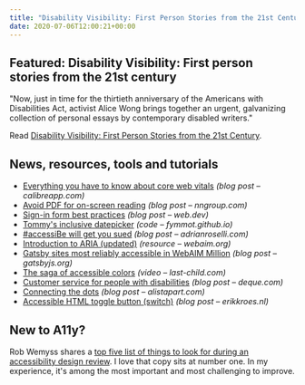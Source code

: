 ```yaml
---
title: "Disability Visibility: First Person Stories from the 21st Century"
date: 2020-07-06T12:00:21+00:00
---
```


## Featured: Disability Visibility: First person stories from the 21st century

"Now, just in time for the thirtieth anniversary of the Americans with Disabilities Act, activist Alice Wong brings together an urgent, galvanizing collection of personal essays by contemporary disabled writers."

Read [Disability Visibility: First Person Stories from the 21st Century](https://disabilityvisibilityproject.com/book/).

## News, resources, tools and tutorials

- [Everything you have to know about core web vitals](https://calibreapp.com/blog/core-web-vitals) *(blog post – calibreapp.com)*
- [Avoid PDF for on-screen reading](https://www.nngroup.com/articles/avoid-pdf-for-on-screen-reading/) *(blog post – nngroup.com)*
- [Sign-in form best practices](https://web.dev/sign-in-form-best-practices/) *(blog post – web.dev)*
- [Tommy's inclusive datepicker](https://fymmot.github.io/inclusive-dates/) *(code – fymmot.github.io)*
- [#accessiBe will get you sued](https://adrianroselli.com/2020/06/accessibe-will-get-you-sued.html) *(blog post – adrianroselli.com)*
- [Introduction to ARIA (updated)](https://webaim.org/techniques/aria/) *(resource – webaim.org)*
- [Gatsby sites most reliably accessible in WebAIM Million](https://www.gatsbyjs.org/blog/2020-06-29-Gatsby-most-accessible-WebAIM-Million/) *(blog post – gatsbyjs.org)*
- [The saga of accessible colors](http://www.last-child.com/accessible-colors-video/) *(video – last-child.com)*
- [Customer service for people with disabilities](https://www.deque.com/blog/customer-service-for-people-with-disabilities/) *(blog post – deque.com)*
- [Connecting the dots](https://alistapart.com/article/creative-culture-excerpt/) *(blog post – alistapart.com)*
- [Accessible HTML toggle button (switch)](https://www.erikkroes.nl/blog/accessible-html-toggle-button-switch/) *(blog post – erikkroes.nl)*

## New to A11y?

Rob Wemyss shares a [top five list of things to look for during an accessibility design review](https://www.hassellinclusion.com/blog/accessible-design-reviews/). I love that copy sits at number one. In my experience, it's among the most important and most challenging to improve.
